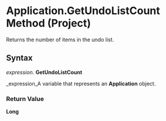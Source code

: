 
# Application.GetUndoListCount Method (Project)

Returns the number of items in the undo list.


## Syntax

 _expression_. **GetUndoListCount**

 _expression_A variable that represents an  **Application** object.


### Return Value

 **Long**


